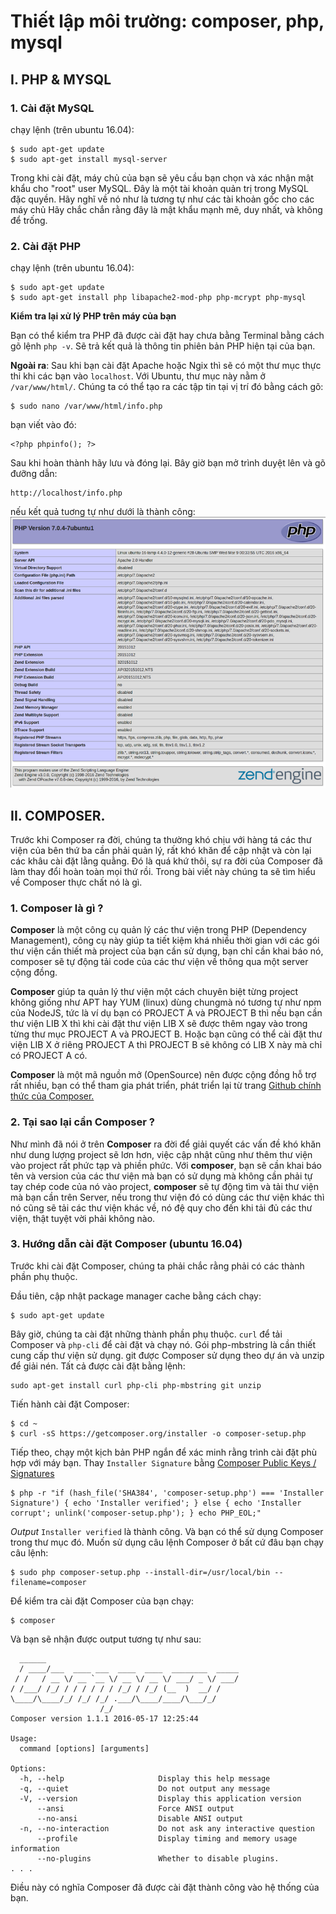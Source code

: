 # Thiết lập môi trường: composer, php, mysql

## I. PHP & MYSQL

### 1. Cài đặt MySQL

chạy lệnh (trên ubuntu 16.04):
```
$ sudo apt-get update
$ sudo apt-get install mysql-server
```

Trong khi cài đặt, máy chủ của bạn sẽ yêu cầu bạn chọn và xác nhận mật khẩu cho "root" user MySQL. Đây là một tài khoản quản trị trong MySQL đặc quyền. Hãy nghĩ về nó như là tương tự như các tài khoản gốc cho các máy chủ Hãy chắc chắn rằng đây là mật khẩu mạnh mẽ, duy nhất, và không để trống.

### 2. Cài đặt PHP

chạy lệnh (trên ubuntu 16.04):
```
$ sudo apt-get update
$ sudo apt-get install php libapache2-mod-php php-mcrypt php-mysql
```
**Kiểm tra lại xử lý PHP trên máy của bạn**

Bạn có thể kiểm tra PHP đã được cài đặt hay chưa bằng Terminal bằng cách gõ lệnh `php -v`. Sẽ trả kết quả là thông tin phiên bản PHP hiện tại của bạn.

**Ngoài ra**: Sau khi bạn cài đặt Apache hoặc Ngix thì sẽ có một thư mục thực thi khi các bạn vào `localhost`. Với Ubuntu, thư mục này nằm ở `/var/www/html/`. Chúng ta có thể tạo ra các tập tin tại vị trí đó bằng cách gõ:
```
$ sudo nano /var/www/html/info.php
```
bạn viết vào đó:
```
<?php phpinfo(); ?>
```
Sau khi hoàn thành hãy lưu và đóng lại.
Bây giờ bạn mở trình duyệt lên và gõ đưỡng dẫn:
```
http://localhost/info.php
```
nếu kết quả tuơng tự như dưới là thành công: 
![Image](./img/small_php_info.png)

## II. COMPOSER. 

Trước khi Composer ra đời, chúng ta thường khó chịu với hàng tá các thư viện của bên thứ ba cần phải quản lý, rất khó khăn để cập nhật và còn lại các khâu cài đặt lằng quằng. Đó là quá khứ thôi, sự ra đời của Composer đã làm thay đổi hoàn toàn mọi thứ rồi. Trong bài viết này chúng ta sẽ tìm hiểu về Composer thực chất nó là gì.


### 1. Composer là gì ?

**Composer** là một công cụ quản lý các thư viện trong PHP (Dependency Management), công cụ này giúp ta tiết kiệm khá
nhiều thời gian với các gói thư viện cần thiết mà project của bạn cần sử dụng, bạn chỉ cần khai báo nó, composer sẽ tự
động tải code của các thư viện về thông qua một server cộng đồng.

**Composer** giúp ta quản lý thư viện một cách chuyên biệt từng project không giống như APT hay YUM (linux) dùng chungmà nó tương tự như npm của NodeJS, tức là ví dụ bạn có PROJECT A và PROJECT B thì nếu bạn cần thư viện LIB X thì khi cài đặt thư viện LIB X sẽ được thêm ngay vào trong từng thư mục PROJECT A và PROJECT B. Hoặc bạn cũng có thể cài đặt thư viện LIB X ở riêng PROJECT A thì PROJECT B sẽ không có LIB X này mà chỉ có PROJECT A có.

**Composer** là một mã nguồn mở (OpenSource) nên được cộng đồng hỗ trợ rất nhiều, bạn có thể tham gia phát triển, phát triển lại từ trang [Github chính thức của Composer.](https://github.com/composer/composer)


### 2. Tại sao lại cần Composer ?
       
Như mình đã nói ở trên **Composer** ra đời để giải quyết các vấn đề khó khăn như dung lượng project sẽ lơn hơn, việc cập nhật cũng như thêm thư viện vào project rất phức tạp và phiền phức. Với **composer**, bạn sẽ cần khai báo tên và version của các thư viện mà bạn có sử dụng mà không cần phải tự tay chép code của nó vào project, **composer** sẽ tự động tìm và tải thư viện mà bạn cần trên Server, nếu trong thư viện đó có dùng các thư viện khác thì nó cũng sẽ tải các thư viện khác về, nó đệ quy cho đến khi tải đủ các thư viện, thật tuyệt vời phải không nào.


### 3. Hướng dẫn cài đặt Composer (ubuntu 16.04)

Trước khi cài đặt Composer, chúng ta phải chắc rằng phải có các thành phần phụ thuộc.

Đầu tiên, cập nhật package manager cache bằng cách chạy:
```
$ sudo apt-get update
```

Bây giờ, chúng ta cài đặt những thành phần phụ thuộc. `curl` để tải Composer và `php-cli` để cài đặt và chạy nó.  Gói php-mbstring là cần thiết cung cấp thư viện sử dụng. git được Composer sử dụng theo dự án và unzip để giải nén. Tất cả được cài đặt bằng lệnh:
```
sudo apt-get install curl php-cli php-mbstring git unzip
```

Tiến hành cài đặt Composer:
```
$ cd ~
$ curl -sS https://getcomposer.org/installer -o composer-setup.php
```

Tiếp theo, chạy một kịch bản PHP ngắn để xác minh rằng trình cài đặt phù hợp với máy bạn. Thay `Installer Signature` bằng [Composer Public Keys / Signatures](https://composer.github.io/pubkeys.html)
```
$ php -r "if (hash_file('SHA384', 'composer-setup.php') === 'Installer Signature') { echo 'Installer verified'; } else { echo 'Installer corrupt'; unlink('composer-setup.php'); } echo PHP_EOL;"
```
*Output* `Installer verified` là thành công. Và bạn có thể sử dụng Composer trong thư mục đó. Muốn sử dụng câu lệnh Composer ở bất cứ đâu bạn chạy câu lệnh:
```
$ sudo php composer-setup.php --install-dir=/usr/local/bin --filename=composer
```
Để kiểm tra cài đặt Composer của bạn chạy:
```
$ composer
```
Và bạn sẽ nhận được output tương tự như sau:
```
  ______
  / ____/___  ____ ___  ____  ____  ________  _____
 / /   / __ \/ __ `__ \/ __ \/ __ \/ ___/ _ \/ ___/
/ /___/ /_/ / / / / / / /_/ / /_/ (__  )  __/ /
\____/\____/_/ /_/ /_/ .___/\____/____/\___/_/
                    /_/
Composer version 1.1.1 2016-05-17 12:25:44

Usage:
  command [options] [arguments]

Options:
  -h, --help                     Display this help message
  -q, --quiet                    Do not output any message
  -V, --version                  Display this application version
      --ansi                     Force ANSI output
      --no-ansi                  Disable ANSI output
  -n, --no-interaction           Do not ask any interactive question
      --profile                  Display timing and memory usage information
      --no-plugins               Whether to disable plugins.
. . .
```
Điều này có nghĩa Composer đã được cài đặt thành công vào hệ thống của bạn.
